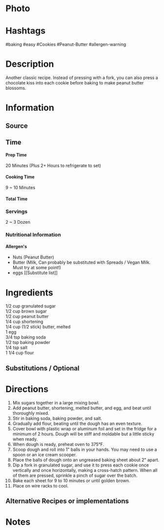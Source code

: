 # Photo

# Hashtags
#baking #easy #Cookies #Peanut-Butter #allergen-warning 

# Description
Another classic recipe. Instead of pressing with a fork, you can also press a chocolate kiss into each cookie before baking to make peanut butter blossoms.

# Information
## Source

## Time
#### Prep Time
20 Minutes
(Plus 2+ Hours to refrigerate to set)
#### Cooking Time
9 ~ 10 Minutes
#### Total Time

### Servings
2 ~ 3 Dozen

### Nutritional Information

#### Allergen's
- Nuts (Peanut Butter)
- Butter (Milk, Can probably be substituted with Spreads / Vegan Milk. Must try at some point!)
- eggs
[[Substitute list]]

# Ingredients
1/2 cup granulated sugar  
1/2 cup brown sugar  
1/2 cup peanut butter  
1/4 cup shortening  
1/4 cup (1/2 stick) butter, melted  
1 egg  
3/4 tsp baking soda  
1/2 tsp baking powder  
1/4 tsp salt  
1 1/4 cup flour
## Substitutions / Optional

# Directions
1. Mix sugars together in a large mixing bowl.
2. Add peanut butter, shortening, melted butter, and egg, and beat until thoroughly mixed.
3. Stir in baking soda, baking powder, and salt.
4. Gradually add flour, beating until the dough has an even texture.
5. Cover bowl with plastic wrap or aluminum foil and set in the fridge for a minimum of 2 hours. Dough will be stiff and moldable but a little sticky when ready.
6. When dough is ready, preheat oven to 375°F.
7. Scoop dough and roll into 1" balls in your hands. You may need to use a spoon or an ice cream scooper.
8. Place the balls of dough onto an ungreased baking sheet about 2" apart.
9. Dip a fork in granulated sugar, and use it to press each cookie once vertically and once horizontally, making a cross-hatch pattern. When all of them are pressed, sprinkle a pinch of sugar over the batch.
10. Bake each sheet for 9 to 10 minutes or until golden brown.
11. Place on wire racks to cool.

## Alternative Recipes or implementations

# Notes
